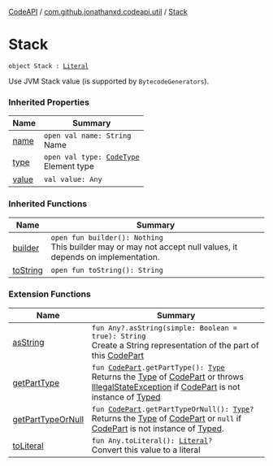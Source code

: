 [CodeAPI](../index.md) / [com.github.jonathanxd.codeapi.util](index.md) / [Stack](.)

# Stack

`object Stack : `[`Literal`](../com.github.jonathanxd.codeapi.literal/-literal/index.md)

Use JVM Stack value (is supported by `BytecodeGenerators`).

### Inherited Properties

| Name | Summary |
|---|---|
| [name](../com.github.jonathanxd.codeapi.literal/-literal/name.md) | `open val name: String`<br>Name |
| [type](../com.github.jonathanxd.codeapi.literal/-literal/type.md) | `open val type: `[`CodeType`](../com.github.jonathanxd.codeapi.type/-code-type/index.md)<br>Element type |
| [value](../com.github.jonathanxd.codeapi.literal/-literal/value.md) | `val value: Any` |

### Inherited Functions

| Name | Summary |
|---|---|
| [builder](../com.github.jonathanxd.codeapi.literal/-literal/builder.md) | `open fun builder(): Nothing`<br>This builder may or may not accept null values, it depends on implementation. |
| [toString](../com.github.jonathanxd.codeapi.literal/-literal/to-string.md) | `open fun toString(): String` |

### Extension Functions

| Name | Summary |
|---|---|
| [asString](kotlin.-any/as-string.md) | `fun Any?.asString(simple: Boolean = true): String`<br>Create a String representation of the part of this [CodePart](../com.github.jonathanxd.codeapi/-code-part/index.md) |
| [getPartType](get-part-type.md) | `fun `[`CodePart`](../com.github.jonathanxd.codeapi/-code-part/index.md)`.getPartType(): `[`Type`](http://docs.oracle.com/javase/6/docs/api/java/lang/reflect/Type.html)<br>Returns the [Type](http://docs.oracle.com/javase/6/docs/api/java/lang/reflect/Type.html) of [CodePart](../com.github.jonathanxd.codeapi/-code-part/index.md) or throws [IllegalStateException](http://docs.oracle.com/javase/6/docs/api/java/lang/IllegalStateException.html) if [CodePart](../com.github.jonathanxd.codeapi/-code-part/index.md) is not instance of [Typed](../com.github.jonathanxd.codeapi.base/-typed/index.md) |
| [getPartTypeOrNull](get-part-type-or-null.md) | `fun `[`CodePart`](../com.github.jonathanxd.codeapi/-code-part/index.md)`.getPartTypeOrNull(): `[`Type`](http://docs.oracle.com/javase/6/docs/api/java/lang/reflect/Type.html)`?`<br>Returns the [Type](http://docs.oracle.com/javase/6/docs/api/java/lang/reflect/Type.html) of [CodePart](../com.github.jonathanxd.codeapi/-code-part/index.md) or `null` if [CodePart](../com.github.jonathanxd.codeapi/-code-part/index.md) is not instance of [Typed](../com.github.jonathanxd.codeapi.base/-typed/index.md). |
| [toLiteral](../com.github.jonathanxd.codeapi.util.conversion/kotlin.-any/to-literal.md) | `fun Any.toLiteral(): `[`Literal`](../com.github.jonathanxd.codeapi.literal/-literal/index.md)`?`<br>Convert this value to a literal |
